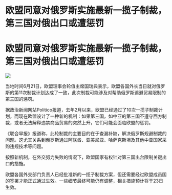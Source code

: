 # 欧盟同意对俄罗斯实施最新一揽子制裁，第三国对俄出口或遭惩罚

# 欧盟同意对俄罗斯实施最新一揽子制裁，第三国对俄出口或遭惩罚

![](https://inews.gtimg.com/newsapp_bt/0/15808336319/1000)

当地时间6月21日，欧盟理事会轮值主席国瑞典表示，欧盟各国外长当日就对俄罗斯的第11次制裁计划达成了一致，此次制裁可能涉及对帮助俄罗斯逃避贸易限制的第三国的惩罚。

据政治新闻网站Politico报道，去年2月以来，欧盟已经通过了10次一揽子制裁计划，而现在欧盟设计了一种新的机制：如果第三国，如中亚的第三国不遵守西方制裁，或者无法解释违禁商品贸易的突然上升，它们可能会面临欧盟的惩罚。

《联合早报》报道称，此轮制裁的主要目的在于查漏补缺，解决俄罗斯规避制裁的问题。这尤其关系到俄罗斯通过阿联酋、亚美尼亚、哈萨克斯坦及其他中亚国家采购违规技术等问题。

按照新机制，在外交努力失败的情况下，欧盟国家有权针对第三国出台限制关键出口的措施。

欧盟各国外交部门负责人已经批准新的一揽子制裁方案，但还需要经过欧盟成员国的签署才能正式通过生效。一些细节最终可能仍有调整，相关措施预计将于23日生效。

